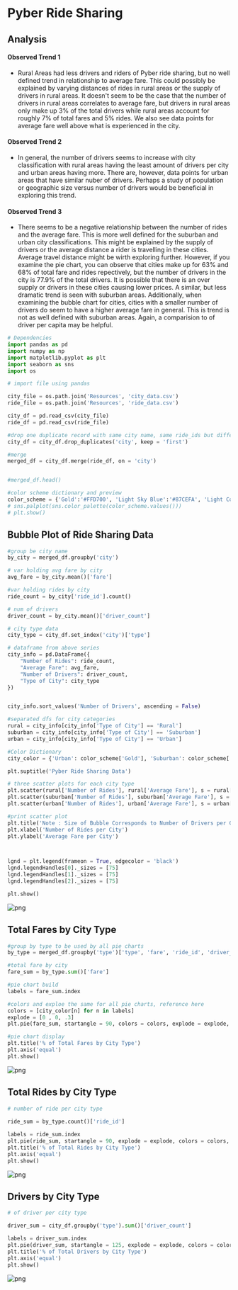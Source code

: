 
# Pyber Ride Sharing

## Analysis

#### Observed Trend 1

+ Rural Areas had less drivers and riders of Pyber ride sharing, but no well defined trend in relationship to average fare.  This could possibly be explained by varying distances of rides in rural areas or the supply of drivers in rural areas.  It doesn't seem to be the case that the number of drivers in rural areas correlates to average fare, but drivers in rural areas only make up 3% of the total drivers while rural areas account for roughly 7% of total fares and 5% rides.  We also see data points for average fare well above what is experienced in the city.

#### Observed Trend 2

+ In general, the number of drivers seems to increase with city classification with rural areas having the least amount of drivers per city and urban areas having more.  There are, however, data points for urban areas that have similar nuber of drivers.  Perhaps a study of population or geographic size versus number of drivers would be beneficial in exploring this trend.

#### Observed Trend 3

+ There seems to be a negative relationship between the number of rides and the average fare.  This is more well defined for the suburban and urban city classifications.  This might be explained by the supply of drivers or the average distance a rider is travelling in these cities.  Average travel distance might be wirth exploring further.  However, if you examine the pie chart, you can observe that cities make up for 63% and 68% of total fare and rides repectively, but the number of drivers in the city is 77.9% of the total drivers.  It is possible that there is an over supply or drivers in these cities causing lower prices.  A similar, but less dramatic trend is seen with suburban areas.  Additionally, when examining the bubble chart for cities, cities with a smaller number of drivers do seem to have a higher average fare in general.  This is trend is not as well defined with suburban areas.  Again, a comparision to of driver per capita may be helpful.  



```python
# Dependencies
import pandas as pd
import numpy as np
import matplotlib.pyplot as plt
import seaborn as sns
import os
```


```python
# import file using pandas

city_file = os.path.join('Resources', 'city_data.csv')
ride_file = os.path.join('Resources', 'ride_data.csv')

city_df = pd.read_csv(city_file)
ride_df = pd.read_csv(ride_file)

#drop one duplicate record with same city name, same ride_ids but different # of drivers
city_df = city_df.drop_duplicates('city', keep = 'first')

#merge
merged_df = city_df.merge(ride_df, on = 'city')



```


```python
#merged_df.head()
```


```python
#color scheme dictionary and preview
color_scheme = {'Gold':'#FFD700', 'Light Sky Blue':'#87CEFA', 'Light Coral':'#F08080'}
# sns.palplot(sns.color_palette(color_scheme.values()))
# plt.show()
```

## Bubble Plot of Ride Sharing Data


```python
#group be city name
by_city = merged_df.groupby('city')

# var holding avg fare by city
avg_fare = by_city.mean()['fare']

#var holding rides by city
ride_count = by_city['ride_id'].count()

# num of drivers
driver_count = by_city.mean()['driver_count']

# city type data
city_type = city_df.set_index('city')['type']

# dataframe from above series
city_info = pd.DataFrame({
    "Number of Rides": ride_count,
    "Average Fare": avg_fare,
    "Number of Drivers": driver_count,
    "Type of City": city_type
})


city_info.sort_values('Number of Drivers', ascending = False)

#separated dfs for city categories
rural = city_info[city_info['Type of City'] == 'Rural']
suburban = city_info[city_info['Type of City'] == 'Suburban']
urban = city_info[city_info['Type of City'] == 'Urban']

#Color Dictionary 
city_color = {'Urban': color_scheme['Gold'], 'Suburban': color_scheme['Light Sky Blue'], 'Rural': color_scheme['Light Coral']}

plt.suptitle('Pyber Ride Sharing Data')

# three scatter plots for each city type
plt.scatter(rural['Number of Rides'], rural['Average Fare'], s = rural['Number of Drivers']*10, color = city_color['Rural'], edgecolor = 'black', label = 'Rural', alpha = .75)
plt.scatter(suburban['Number of Rides'], suburban['Average Fare'], s = suburban['Number of Drivers']*10, color = city_color['Suburban'], edgecolor = 'black', label = 'Suburban', alpha = .75)
plt.scatter(urban['Number of Rides'], urban['Average Fare'], s = urban['Number of Drivers']*10, color = city_color['Urban'], edgecolor = 'black', label = 'Urban', alpha = .75)

#print scatter plot
plt.title('Note : Size of Bubble Corresponds to Number of Drivers per City')
plt.xlabel('Number of Rides per City')
plt.ylabel('Average Fare per City')



lgnd = plt.legend(frameon = True, edgecolor = 'black')
lgnd.legendHandles[0]._sizes = [75]
lgnd.legendHandles[1]._sizes = [75]
lgnd.legendHandles[2]._sizes = [75]

plt.show()


```


![png](output_6_0.png)


## Total Fares by City Type


```python
#group by type to be used by all pie charts
by_type = merged_df.groupby('type')['type', 'fare', 'ride_id', 'driver_count']

#total fare by city
fare_sum = by_type.sum()['fare']

#pie chart build
labels = fare_sum.index

#colors and exploe the same for all pie charts, reference here
colors = [city_color[n] for n in labels]
explode = [0 , 0, .3]
plt.pie(fare_sum, startangle = 90, colors = colors, explode = explode, labels = labels, autopct = "%1.1f%%", shadow = True, wedgeprops = {'linewidth': .5, 'edgecolor': 'black'})

#pie chart display
plt.title('% of Total Fares by City Type')
plt.axis('equal')
plt.show()
```


![png](output_8_0.png)


## Total Rides by City Type


```python
# number of ride per city type
 
ride_sum = by_type.count()['ride_id']

labels = ride_sum.index
plt.pie(ride_sum, startangle = 90, explode = explode, colors = colors, labels = labels, autopct = "%1.1f%%", shadow = True, wedgeprops = {'linewidth': .5, 'edgecolor': 'black'})
plt.title('% of Total Rides by City Type')
plt.axis('equal')
plt.show()
```


![png](output_10_0.png)


## Drivers by City Type


```python
# of driver per city type

driver_sum = city_df.groupby('type').sum()['driver_count']

labels = driver_sum.index
plt.pie(driver_sum, startangle = 125, explode = explode, colors = colors, labels = labels, autopct = "%1.1f%%", shadow = True, wedgeprops = {'linewidth': .5, 'edgecolor': 'black'})
plt.title('% of Total Drivers by City Type')
plt.axis('equal')
plt.show()
```


![png](output_12_0.png)

